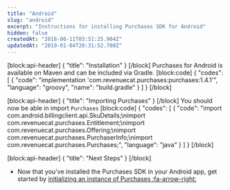 ```yaml
---
title: "Android"
slug: "android"
excerpt: "Instructions for installing Purchases SDK for Android"
hidden: false
createdAt: "2018-06-11T03:51:25.904Z"
updatedAt: "2019-01-04T20:31:52.708Z"
---
```

[block:api-header]
{
  "title": "Installation"
}
[/block]
Purchases for Android is available on Maven and can be included via Gradle.
[block:code]
{
  "codes": [
    {
      "code": "implementation 'com.revenuecat.purchases:purchases:1.4.1'",
      "language": "groovy",
      "name": "build.gradle"
    }
  ]
}
[/block]

[block:api-header]
{
  "title": "Importing Purchases"
}
[/block]
You should now be able in import `Purchases`
[block:code]
{
  "codes": [
    {
      "code": "import com.android.billingclient.api.SkuDetails;\nimport com.revenuecat.purchases.Entitlement;\nimport com.revenuecat.purchases.Offering;\nimport com.revenuecat.purchases.PurchaserInfo;\nimport com.revenuecat.purchases.Purchases;",
      "language": "java"
    }
  ]
}
[/block]

[block:api-header]
{
  "title": "Next Steps"
}
[/block]
* Now that you've installed the Purchases SDK in your Android app, get started by [initializing an instance of Purchases :fa-arrow-right:](doc:getting-started-1#section-initialize-purchases)